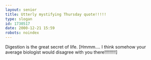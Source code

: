 ```yaml
---
layout: senior
title: Utterly mystifying Thursday quote!!!!!
type: slogan
id: 1730517
date: 2000-12-21 15:59
robots: noindex
---
```

Digestion is the great secret of life. [Hmmm.... I think somehow your average biologist would disagree with you there!!!!!!!!!]